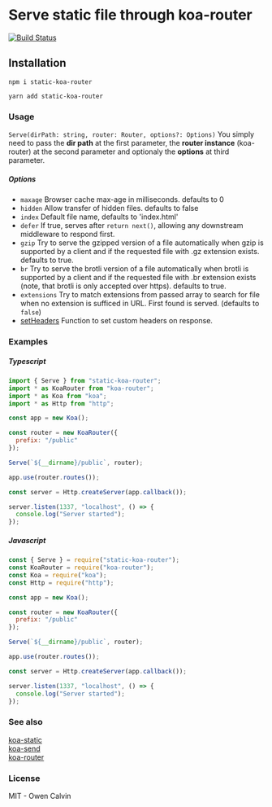# Serve static file through koa-router
[![Build Status](https://travis-ci.org/OwenCalvin/static-koa-router.svg?branch=master)](https://travis-ci.org/OwenCalvin/static-koa-router)

## Installation
```
npm i static-koa-router
```
```
yarn add static-koa-router
```

### Usage
`Serve(dirPath: string, router: Router, options?: Options)`
You simply need to pass the **dir path** at the first parameter, the **router instance** (koa-router) at the second parameter and optionaly the **options** at third parameter.

##### Options
 - `maxage` Browser cache max-age in milliseconds. defaults to 0
 - `hidden` Allow transfer of hidden files. defaults to false
 - `index` Default file name, defaults to 'index.html'
 - `defer` If true, serves after `return next()`, allowing any downstream middleware to respond first.
 - `gzip`  Try to serve the gzipped version of a file automatically when gzip is supported by a client and if the requested file with .gz extension exists. defaults to true.
 - `br`  Try to serve the brotli version of a file automatically when brotli is supported by a client and if the requested file with .br extension exists (note, that brotli is only accepted over https). defaults to true.
 - `extensions` Try to match extensions from passed array to search for file when no extension is sufficed in URL. First found is served. (defaults to `false`)
 - [setHeaders](https://github.com/koajs/send#setheaders) Function to set custom headers on response.

### Examples

##### Typescript
```javascript
import { Serve } from "static-koa-router";
import * as KoaRouter from "koa-router";
import * as Koa from "koa";
import * as Http from "http";

const app = new Koa();

const router = new KoaRouter({
  prefix: "/public"
});

Serve(`${__dirname}/public`, router);

app.use(router.routes());

const server = Http.createServer(app.callback());

server.listen(1337, "localhost", () => {
  console.log("Server started");
});
```

##### Javascript
```javascript
const { Serve } = require("static-koa-router");
const KoaRouter = require("koa-router");
const Koa = require("koa");
const Http = require("http");

const app = new Koa();

const router = new KoaRouter({
  prefix: "/public"
});

Serve(`${__dirname}/public`, router);

app.use(router.routes());

const server = Http.createServer(app.callback());

server.listen(1337, "localhost", () => {
  console.log("Server started");
});
```

### See also
[koa-static](https://github.com/koajs/static)  
[koa-send](https://github.com/koajs/send)  
[koa-router](https://github.com/ZijianHe/koa-router)

### License
MIT - Owen Calvin
